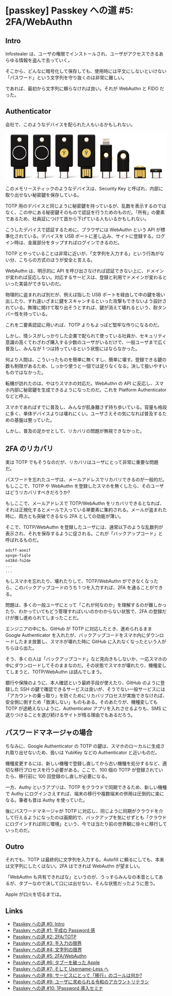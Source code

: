 # [passkey] Passkey への道 #5: 2FA/WebAuthn

## Intro

Infostealer は、ユーザの権限でインストールされ、ユーザがアクセスできるあらゆる情報を盗んで去っていく。

そこから、どんなに暗号化して保存しても、使用時には平文にしないといけない「パスワード」という文字列を守り抜くのは非常に難しい。

であれば、最初から文字列に頼らなければ良い。それが WebAuthn と FIDO だった。


## Authenticator

会社で、このようなデバイスを配られた人もいるかもしれない。

![YubiKey](yubikey.png#340x100)

このメモリースティックのようなデバイスは、Security Key と呼ばれ、内部に取り出せない秘密鍵を保存している。

TOTP 用のデバイスと同じように秘密鍵を持っているが、乱数を表示するのではなく、この中にある秘密鍵そのもので認証を行うためのものだ。「所有」の要素であるため、社員証につけて首から下げている人もいるかもしれない。

こうしたデバイスで認証するために、ブラウザには WebAuthn という API が標準化されている。デバイスを USB ポートに差し込み、サイトに登録する。ログイン時は、金属部分をタップすればログインできるのだ。

TOTP とやっていることは非常に近いが、「文字列を入力する」という行為がない分、こちらの方式のほうが安全と言える。

WebAuthn は、明示的に API を呼び出さなければ認証できない上に、ドメインが変われば反応しない。対応するサービスは、登録と利用でドメインが変わるといった実装ができないのだ。

物理的に盗まれれば別だが、例えば指した USB ポートを経由して中の鍵を吸い出したり、すれ違いざまに鍵をスキャンするといった攻撃もできないよう設計されている。無理に開けて取り出そうとすれば、鍵が消えて壊れるという、耐タンパー性を持っている。

これを二要素認証に用いれば、TOTP よりもよっぽど堅牢な作りになるのだ。

しかし、情シスがしっかりした企業で配られて使っている社員か、セキュリティ意識の高くてわざわざ購入する少数のユーザがいるだけで、一般ユーザまで広く普及し、みんなが 1 つは持っているという状態にはならなかった。

何より人間は、こういったものを簡単に無くすし、簡単に壊す。登録できる鍵の数も制限があるため、しっかり使うと一個では足りなくなる。決して扱いやすいものではなかった。

転機が訪れたのは、やはりスマホの対応だ。WebAuthn の API に反応し、スマホ内部に秘密鍵を生成できるようになったのだ。これを Platform Authenticator などと呼ぶ。

スマホであればすでに普及し、みんなが肌身離さず持ち歩いている。容量も格段に多く、単体デバイスよりは壊れにくい。ユーザさえその気になれば普及するための基盤は整っていた。

しかし、普及の足かせとして、リカバリの問題が無視できなかった。


## 2FA のリカバリ

実は TOTP でもそうなのだが、リカバリはユーザにとって非常に重要な問題だ。

パスワードを忘れたユーザは、メールアドレスでリカバリできるのが一般的だ。もしここで、TOTP や WebAuthn を登録したスマホを無くしたら、そのユーザはどうリカバリすべきだろうか?

もしここで、メールアドレスで TOTP/WebAuthn をリカバリできるとなれば、それは正規化するとメールで入っている単要素に集約される。メールが盗まれた時に、両方とも突破できるなら 2FA としての効能が薄い。

そこで、TOTP/WebAuthn を登録したユーザには、通常以下のような乱数列が表示され、それを保存するように促される。これが「バックアップコード」と呼ばれるものだ。

```
adsff-aoeif
xpvge-fiqle
o438d-fo2de
...
...
```

もしスマホを忘れたり、壊れたりして、TOTP/WebAuthn ができなくなったら、このバックアップコードのうち 1 つを入力すれば、2FA を通ることができる。

問題は、多くの一般ユーザにとって「これが何なのか」を理解するのが難しかったり、わかっていてもどう管理すればいいのかわからない状態で、2FA の登録だけが推し進められてしまったことだ。

エンジニアの中にも、GitHub が TOTP に対応したとき、進められるまま Google Authenticator を入れたが、バックアップコードをスマホ内にダウンロードしたまま放置し、スマホが壊れた時に GitHub に入れなくなったという人がちらほら出た。

そう、多くの人は「バックアップコード」など見向きもしないか、一応スマホの中にダウンロードしてそのままなのだ。その状態でスマホが壊れたり、機種変してしまうと、TOTP/WebAuthn は詰んでしまう。

銀行や保険のように、本人確認という最終手段が使えたり、GitHub のように登録した SSH の鍵で確認できるサービスは良いが、そうでない一般サービスには「アカウントの乗っ取り」を防ぐためにリカバリプロセスが実施できなければ、安全側に倒すため「救済しない」ものもある。そのあたりが、機種変しても TOTP が途絶えないように、Authenticator アプリを入れさせるよりも、SMS に送りつけることを選び続けるサイトが残る理由でもあるだろう。


## パスワードマネージャの場合

ちなみに、Google Authenticator の TOTP の鍵は、スマホのローカルに生成され取り出せないため、扱いは YubiKey などの Authenticator と近いものだ。

機種変更するには、新しい機種で登録し直してから古い機種を処分するなど、適切な移行プロセスを行う必要がある。ここで、100 個の TOTP が登録されていたら、移行前に 100 回登録のし直しが必要になる。

一方、Authy というアプリは、TOTP をクラウドで同期できるため、新しい機種で Authy にログインさえすれば、端末の移行や複数端末の併用は圧倒的に楽になる。筆者も昔は Authy を使っていた。

後にパスワードマネージャが TOTP に対応し、同じように同期がクラウドを介して行えるようになったのは画期的で、バックアップを気にせずとも「クラウドにログインすれば同じ環境」という、今では当たり前の世界観に徐々に移行していったのだ。


## Outro

それでも、TOTP は最終的に文字列を入力する。Autofill に頼るにしても、本来は文字列にしたくはない。2FA はできれば WebAuthn が望ましい。

「WebAuthn も共有できればな」というのが、うっすらみんなの本音としてあるが、タブーなので決して口には出せない、そんな状態だったように思う。

Apple が口火を切るまでは。


## Links

- [Passkey への道 #0: Intro](https://blog.jxck.io/entries/2025-07-07/load-to-passkey-0.html)
- [Passkey への道 #1: 平成の Password 感](https://blog.jxck.io/entries/2025-07-08/load-to-passkey-1.html)
- [Passkey への道 #2: 2FA/TOTP](https://blog.jxck.io/entries/2025-07-09/load-to-passkey-2.html)
- [Passkey への道 #3: 手入力の限界](https://blog.jxck.io/entries/2025-07-10/load-to-passkey-3.html)
- [Passkey への道 #4: 文字列の限界](https://blog.jxck.io/entries/2025-07-11/load-to-passkey-4.html)
- [Passkey への道 #5: 2FA/WebAuthn](https://blog.jxck.io/entries/2025-07-12/load-to-passkey-5.html)
- [Passkey への道 #6: タブーを破った Apple](https://blog.jxck.io/entries/2025-07-13/load-to-passkey-6.html)
- [Passkey への道 #7: そして Username-Less へ](https://blog.jxck.io/entries/2025-07-14/load-to-passkey-7.html)
- [Passkey への道 #8: サービスにとって「移行」のゴールは何か?](https://blog.jxck.io/entries/2025-07-15/load-to-passkey-8.html)
- [Passkey への道 #9: ユーザに求められる令和のアカウントリテラシ](https://blog.jxck.io/entries/2025-07-16/load-to-passkey-9.html)
- [Passkey への道 #10: 1Password 導入セミナ](https://blog.jxck.io/entries/2025-07-23/load-to-passkey-10.html)